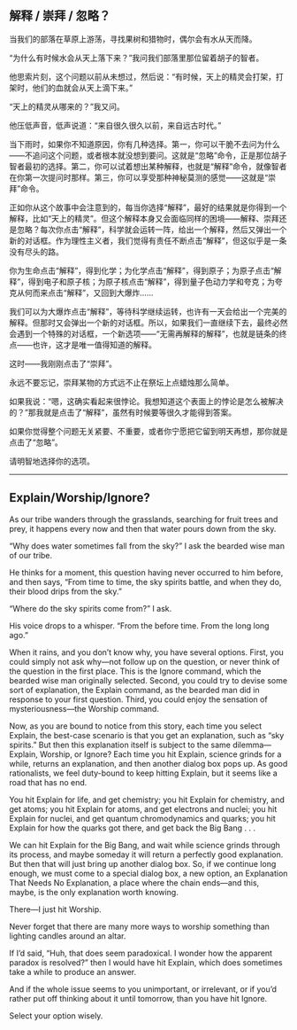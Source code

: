 ## 解释 / 崇拜 / 忽略？

当我们的部落在草原上游荡，寻找果树和猎物时，偶尔会有水从天而降。

“为什么有时候水会从天上落下来？”我问我们部落里那位留着胡子的智者。

他思索片刻，这个问题以前从未想过，然后说：“有时候，天上的精灵会打架，打架时，他们的血就会从天上滴下来。”

“天上的精灵从哪来的？”我又问。

他压低声音，低声说道：“来自很久很久以前，来自远古时代。”

当下雨时，如果你不知道原因，你有几种选择。第一，你可以干脆不去问为什么——不追问这个问题，或者根本就没想到要问。这就是“忽略”命令，正是那位胡子智者最初的选择。第二，你可以试着想出某种解释，也就是“解释”命令，就像智者在你第一次提问时那样。第三，你可以享受那种神秘莫测的感觉——这就是“崇拜”命令。

正如你从这个故事中会注意到的，每当你选择“解释”，最好的结果就是你得到一个解释，比如“天上的精灵”。但这个解释本身又会面临同样的困境——解释、崇拜还是忽略？每次你点击“解释”，科学就会运转一阵，给出一个解释，然后又弹出一个新的对话框。作为理性主义者，我们觉得有责任不断点击“解释”，但这似乎是一条没有尽头的路。

你为生命点击“解释”，得到化学；为化学点击“解释”，得到原子；为原子点击“解释”，得到电子和原子核；为原子核点击“解释”，得到量子色动力学和夸克；为夸克从何而来点击“解释”，又回到大爆炸……

我们可以为大爆炸点击“解释”，等待科学继续运转，也许有一天会给出一个完美的解释。但那时又会弹出一个新的对话框。所以，如果我们一直继续下去，最终必然会遇到一个特殊的对话框，一个新选项——“无需再解释的解释”，也就是链条的终点——也许，这才是唯一值得知道的解释。

这时——我刚刚点击了“崇拜”。

永远不要忘记，崇拜某物的方式远不止在祭坛上点蜡烛那么简单。

如果我说：“嗯，这确实看起来很悖论。我想知道这个表面上的悖论是怎么被解决的？”那我就是点击了“解释”，虽然有时候要等很久才能得到答案。

如果你觉得整个问题无关紧要、不重要，或者你宁愿把它留到明天再想，那你就是点击了“忽略”。

请明智地选择你的选项。

---

## Explain/Worship/Ignore?

As our tribe wanders through the grasslands, searching for fruit trees and prey, it happens every now and then that water pours down from the sky.

“Why does water sometimes fall from the sky?” I ask the bearded wise man of our tribe.

He thinks for a moment, this question having never occurred to him before, and then says, “From time to time, the sky spirits battle, and when they do, their blood drips from the sky.”

“Where do the sky spirits come from?” I ask.

His voice drops to a whisper. “From the before time. From the long long ago.”

When it rains, and you don’t know why, you have several options. First, you could simply not ask why—not follow up on the question, or never think of the question in the first place. This is the Ignore command, which the bearded wise man originally selected. Second, you could try to devise some sort of explanation, the Explain command, as the bearded man did in response to your first question. Third, you could enjoy the sensation of mysteriousness—the Worship command.

Now, as you are bound to notice from this story, each time you select Explain, the best-case scenario is that you get an explanation, such as “sky spirits.” But then this explanation itself is subject to the same dilemma—Explain, Worship, or Ignore? Each time you hit Explain, science grinds for a while, returns an explanation, and then another dialog box pops up. As good rationalists, we feel duty-bound to keep hitting Explain, but it seems like a road that has no end.

You hit Explain for life, and get chemistry; you hit Explain for chemistry, and get atoms; you hit Explain for atoms, and get electrons and nuclei; you hit Explain for nuclei, and get quantum chromodynamics and quarks; you hit Explain for how the quarks got there, and get back the Big Bang . . .

We can hit Explain for the Big Bang, and wait while science grinds through its process, and maybe someday it will return a perfectly good explanation. But then that will just bring up another dialog box. So, if we continue long enough, we must come to a special dialog box, a new option, an Explanation That Needs No Explanation, a place where the chain ends—and this, maybe, is the only explanation worth knowing.

There—I just hit Worship.

Never forget that there are many more ways to worship something than lighting candles around an altar.

If I’d said, “Huh, that does seem paradoxical. I wonder how the apparent paradox is resolved?” then I would have hit Explain, which does sometimes take a while to produce an answer.

And if the whole issue seems to you unimportant, or irrelevant, or if you’d rather put off thinking about it until tomorrow, than you have hit Ignore.

Select your option wisely.